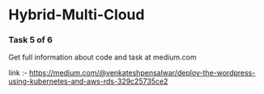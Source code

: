 # Hybrid-Multi-Cloud

### Task 5 of 6

Get full information about code and task at medium.com

link :- https://medium.com/@venkateshpensalwar/deploy-the-wordpress-using-kubernetes-and-aws-rds-329c25735ce2